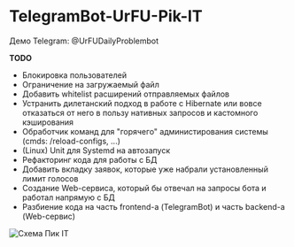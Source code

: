 # TelegramBot-UrFU-Pik-IT

Демо Telegram: @UrFUDailyProblembot

**TODO**
- Блокировка пользователей
- Ограничение на загружаемый файл
- Добавить whitelist расширений отправляемых файлов
- Устранить дилетанский подход в работе с Hibernate или вовсе отказаться от него в пользу нативных запросов и кастомного кэширования
- Обработчик команд для "горячего" администирования системы (cmds: /reload-configs, ...)
- (Linux) Unit для Systemd на автозапуск
- Рефакторинг кода для работы с БД
- Добавить вкладку заявок, которые уже набрали установленный лимит голосов
- Создание Web-сервиса, который бы отвечал на запросы бота и работал напрямую с БД
- Разбиение кода на часть frontend-а (TelegramBot) и часть backend-а (Web-сервис)

![Схема Пик IT](https://user-images.githubusercontent.com/21179689/114271128-46f91e00-9a29-11eb-81b8-f74e75303a87.png)
